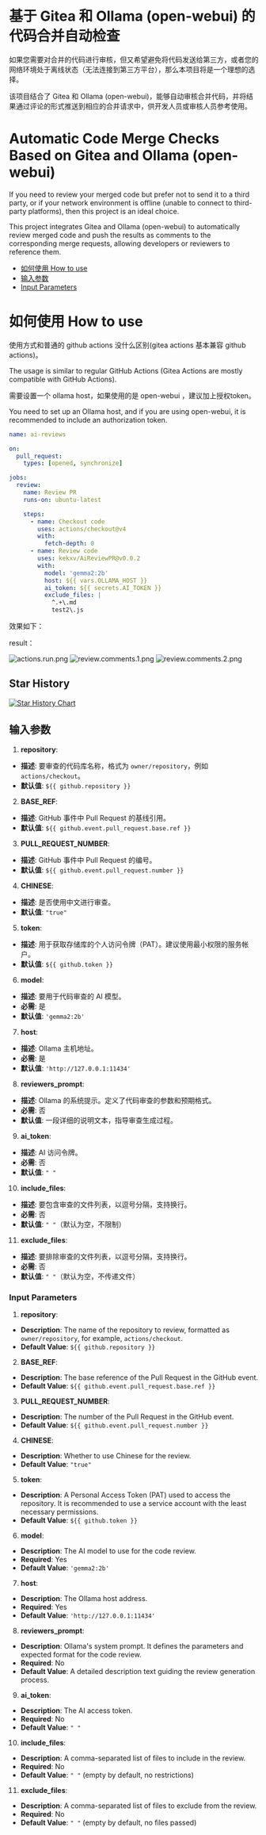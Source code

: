 # 基于 Gitea 和 Ollama (open-webui) 的代码合并自动检查

如果您需要对合并的代码进行审核，但又希望避免将代码发送给第三方，或者您的网络环境处于离线状态（无法连接到第三方平台），那么本项目将是一个理想的选择。

该项目结合了 Gitea 和 Ollama (open-webui)，能够自动审核合并代码，并将结果通过评论的形式推送到相应的合并请求中，供开发人员或审核人员参考使用。

# Automatic Code Merge Checks Based on Gitea and Ollama (open-webui)

If you need to review your merged code but prefer not to send it to a third party, or if your network environment is offline (unable to connect to third-party platforms), then this project is an ideal choice.

This project integrates Gitea and Ollama (open-webui) to automatically review merged code and push the results as comments to the corresponding merge requests, allowing developers or reviewers to reference them.


- [如何使用 How to use](#如何使用-How-to-use)
- [输入参数](#输入参数)
- [Input Parameters](#input-parameters)

# 如何使用 How to use

使用方式和普通的 github actions 没什么区别(gitea actions 基本兼容 github actions)。

The usage is similar to regular GitHub Actions (Gitea Actions are mostly compatible with GitHub Actions).

需要设置一个 ollama host，如果使用的是 open-webui ，建议加上授权token。

You need to set up an Ollama host, and if you are using open-webui, it is recommended to include an authorization token.

```yaml
name: ai-reviews

on:
  pull_request:
    types: [opened, synchronize]

jobs:
  review:
    name: Review PR
    runs-on: ubuntu-latest

    steps:
      - name: Checkout code
        uses: actions/checkout@v4
        with:
          fetch-depth: 0
      - name: Review code
        uses: kekxv/AiReviewPR@v0.0.2
        with:
          model: 'gemma2:2b'
          host: ${{ vars.OLLAMA_HOST }}
          ai_token: ${{ secrets.AI_TOKEN }}
          exclude_files: |
            ^.+\.md
            test2\.js
```

效果如下：

result：

![actions.run.png](assets/actions.run.png)
![review.comments.1.png](assets/review.comments.1.png)
![review.comments.2.png](assets/review.comments.2.png)

## Star History

[![Star History Chart](https://api.star-history.com/svg?repos=kekxv/AiReviewPR&type=Date)](https://star-history.com/#kekxv/AiReviewPR&Date)


## 输入参数

1. **repository**:
  - **描述**: 要审查的代码库名称，格式为 `owner/repository`，例如 `actions/checkout`。
  - **默认值**: `${{ github.repository }}`

2. **BASE_REF**:
  - **描述**: GitHub 事件中 Pull Request 的基线引用。
  - **默认值**: `${{ github.event.pull_request.base.ref }}`

3. **PULL_REQUEST_NUMBER**:
  - **描述**: GitHub 事件中 Pull Request 的编号。
  - **默认值**: `${{ github.event.pull_request.number }}`

4. **CHINESE**:
  - **描述**: 是否使用中文进行审查。
  - **默认值**: `"true"`

5. **token**:
  - **描述**: 用于获取存储库的个人访问令牌（PAT）。建议使用最小权限的服务帐户。
  - **默认值**: `${{ github.token }}`

6. **model**:
  - **描述**: 要用于代码审查的 AI 模型。
  - **必需**: 是
  - **默认值**: `'gemma2:2b'`

7. **host**:
  - **描述**: Ollama 主机地址。
  - **必需**: 是
  - **默认值**: `'http://127.0.0.1:11434'`

8. **reviewers_prompt**:
  - **描述**: Ollama 的系统提示。定义了代码审查的参数和预期格式。
  - **必需**: 否
  - **默认值**: 一段详细的说明文本，指导审查生成过程。

9. **ai_token**:
  - **描述**: AI 访问令牌。
  - **必需**: 否
  - **默认值**: `" "`

10. **include_files**:
  - **描述**: 要包含审查的文件列表，以逗号分隔，支持换行。
  - **必需**: 否
  - **默认值**: `" "`（默认为空，不限制）

11. **exclude_files**:
  - **描述**: 要排除审查的文件列表，以逗号分隔，支持换行。
  - **必需**: 否
  - **默认值**: `" "`（默认为空，不传递文件）


### Input Parameters

1. **repository**:
  - **Description**: The name of the repository to review, formatted as `owner/repository`, for example, `actions/checkout`.
  - **Default Value**: `${{ github.repository }}`

2. **BASE_REF**:
  - **Description**: The base reference of the Pull Request in the GitHub event.
  - **Default Value**: `${{ github.event.pull_request.base.ref }}`

3. **PULL_REQUEST_NUMBER**:
  - **Description**: The number of the Pull Request in the GitHub event.
  - **Default Value**: `${{ github.event.pull_request.number }}`

4. **CHINESE**:
  - **Description**: Whether to use Chinese for the review.
  - **Default Value**: `"true"`

5. **token**:
  - **Description**: A Personal Access Token (PAT) used to access the repository. It is recommended to use a service account with the least necessary permissions.
  - **Default Value**: `${{ github.token }}`

6. **model**:
  - **Description**: The AI model to use for the code review.
  - **Required**: Yes
  - **Default Value**: `'gemma2:2b'`

7. **host**:
  - **Description**: The Ollama host address.
  - **Required**: Yes
  - **Default Value**: `'http://127.0.0.1:11434'`

8. **reviewers_prompt**:
  - **Description**: Ollama's system prompt. It defines the parameters and expected format for the code review.
  - **Required**: No
  - **Default Value**: A detailed description text guiding the review generation process.

9. **ai_token**:
  - **Description**: The AI access token.
  - **Required**: No
  - **Default Value**: `" "`

10. **include_files**:
  - **Description**: A comma-separated list of files to include in the review.
  - **Required**: No
  - **Default Value**: `" "` (empty by default, no restrictions)

11. **exclude_files**:
  - **Description**: A comma-separated list of files to exclude from the review.
  - **Required**: No
  - **Default Value**: `" "` (empty by default, no files passed)
